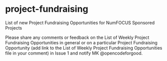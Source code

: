 # project-fundraising
List of new Project Fundraising Opportunities for NumFOCUS Sponsored Projects 

Please share any comments or feedback on the List of Weekly Project Fundraising Opportunities in general or on a particular Project Fundraising Opportunity (add link to the List of Weekly Project Fundraising Opportunities file in your comment) in Issue 1 and notify MK @opencodeforgood.
